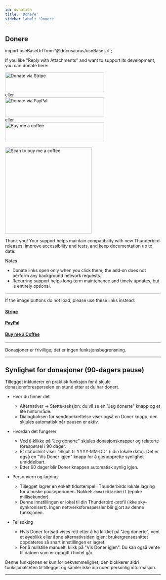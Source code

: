 ```yaml
---
id: donation
title: 'Donere'
sidebar_label: 'Donere'
---
```


## Donere

import useBaseUrl from '@docusaurus/useBaseUrl';

If you like "Reply with Attachments" and want to support its development, you can donate here:

<div className="donate-buttons" style={{ display: 'flex', flexDirection: 'column', alignItems: 'center', gap: '12px', margin: '12px 0' }}>
  <a href="https://buy.stripe.com/9B66oB3FDdbx2f2awK33W00" target="_blank" rel="noopener noreferrer"
     style={{ display: 'inline-block', width: '320px', maxWidth: '90vw', height: '64px' }}>
    <img src={useBaseUrl('/img/stripe-donate-button.svg')} alt="Donate via Stripe" width="320" height="64"
         style={{ width: '100%', height: '100%', objectFit: 'contain', display: 'block' }} />
  </a>
  <div style={{ opacity: 0.7, fontSize: '0.9rem' }}>eller</div>
  <a href="https://www.paypal.com/donate/?hosted_button_id=L2NQXHB7FQ5FJ" target="_blank" rel="noopener noreferrer"
     style={{ display: 'inline-block', width: '320px', maxWidth: '90vw', height: '64px' }}>
    <img src={useBaseUrl('/img/paypal-donate-button.svg')} alt="Donate via PayPal" width="320" height="64"
         style={{ width: '100%', height: '100%', objectFit: 'contain', display: 'block' }} />
  </a>
  <div style={{ opacity: 0.7, fontSize: '0.9rem' }}>eller</div>
  <a href="https://buymeacoffee.com/bitranox" target="_blank" rel="noopener noreferrer"
     style={{ display: 'inline-block', width: '320px', maxWidth: '90vw', height: '64px' }}>
    <img src={useBaseUrl('/img/buymeacoffee-donate-button.svg')} alt="Buy me a coffee" width="320" height="64"
         style={{ width: '100%', height: '100%', objectFit: 'contain', display: 'block' }} />
  </a>
</div>
<br />

<div className="donate-buttons" style={{ display: 'flex', flexDirection: 'column', alignItems: 'center', gap: '12px', margin: '12px 0 28px' }}>
  <a href="https://buymeacoffee.com/bitranox" target="_blank" rel="noopener noreferrer"
     style={{ display: 'inline-block', width: '320px', maxWidth: '90vw' }}>
    <img src={useBaseUrl('/img/buy_me_a_coffee_qrcode.png')} alt="Scan to buy me a coffee"
         width="280" style={{ width: '280px', maxWidth: '100%', height: 'auto', display: 'block', margin: '0 auto' }} />
  </a>
</div>

Thank you! Your support helps maintain compatibility with new Thunderbird releases, improve accessibility and tests, and keep documentation up to date.

Notes

- Donate links open only when you click them; the add‑on does not perform any background network requests.
- Recurring support helps long‑term maintenance and timely updates, but is entirely optional.

---

If the image buttons do not load, please use these links instead:

#### [Stripe](https://buy.stripe.com/9B66oB3FDdbx2f2awK33W00)

#### [PayPal](https://www.paypal.com/donate/?hosted_button_id=L2NQXHB7FQ5FJ)

#### [Buy me a Coffee](https://buymeacoffee.com/bitranox)

---

Donasjoner er frivillige; det er ingen funksjonsbegrensning.

---

## Synlighet for donasjoner (90‑dagers pause)

Tillegget inkluderer en praktisk funksjon for å skjule donasjonsforespørselen en stund etter at du har donert.

- Hvor du finner det
  - Alternativer → Støtte-seksjon: du vil se en "Jeg donerte" knapp og et lite hintområde.
  - Dialogboksen for sendebekreftelse viser også en Doner knapp; den skjules automatisk når pausen er aktiv.

- Hvordan det fungerer
  - Ved å klikke på "Jeg donerte" skjules donasjonsknapper og relaterte forespørsel i 90 dager.
  - Et statushint viser "Skjult til YYYY‑MM‑DD" (i din lokale dato). Det er også en "Vis Doner igjen" knapp for å gjenopprette synlighet umiddelbart.
  - Etter 90 dager blir Doner knappen automatisk synlig igjen.

- Personvern og lagring
  - Tillegget lagrer en enkelt tidsstempel i Thunderbirds lokale lagring for å huske pauseperioden. Nøkkel: `donateHideUntil` (epoke millisekunder).
  - Denne innstillingen er lokal til din Thunderbird-profil (ikke sky-synkronisert). Ingen nettverksforespørsler blir gjort av denne funksjonen.

- Feilsøking
  - Hvis Doner fortsatt vises rett etter å ha klikket på "Jeg donerte", vent et øyeblikk eller åpne alternativsiden igjen; brukergrensesnittet oppdateres så snart innstillingen er lagret.
  - For å nullstille manuelt, klikk på "Vis Doner igjen". Du kan også vente til datoen som er oppgitt i hintet går.

Denne funksjonen er kun for bekvemmelighet; den blokkerer aldri funksjonaliteten til tillegget og samler ikke inn noen personlig informasjon.

---
